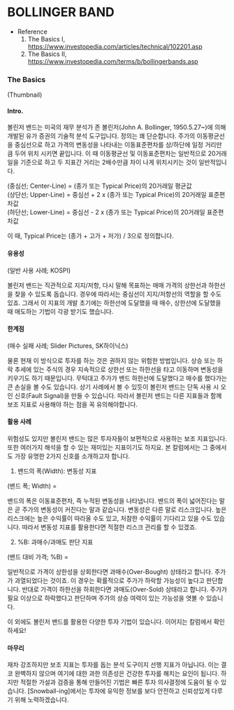# BOLLINGER BAND

* Reference<br>
  1) The Basics I, https://www.investopedia.com/articles/technical/102201.asp
  2) The Basics II, https://www.investopedia.com/terms/b/bollingerbands.asp


### The Basics
(Thumbnail)

#### Intro.
볼린저 밴드는 미국의 재무 분석가 존 볼린저(John A. Bollinger, 1950.5.27~)에 의해 개발된 유가 증권의 기술적 분석 도구입니다.
정의는 꽤 단순합니다. 주가의 이동평균선을 중심선으로 하고 가격의 변동성을 나타내는 이동표준편차를 상/하단에 일정 거리만큼 두어 위치 시키면 끝입니다.
이 때 이동평균선 및 이동표준편차는 일반적으로 20거래일을 기준으로 하고 두 지표간 거리는 2배수만큼 차이 나게 위치시키는 것이 일반적입니다.

(중심선; Center-Line) = (종가 또는 Typical Price)의 20거래일 평균값<br>
(상단선; Upper-Line) = 중심선 + 2 x (종가 또는 Typical Price)의 20거래일 표준편차값<br>
(하단선; Lower-Line) = 중심선 - 2 x (종가 또는 Typical Price)의 20거래일 표준편차값

이 때, Typical Price는 (종가 + 고가 + 저가) / 3으로 정의합니다.

#### 유용성
(일반 사용 사례; KOSPI)

볼린저 밴드는 직관적으로 지지/저항, 다시 말해 목표하는 매매 가격의 상한선과 하한선을 찾을 수 있도록 돕습니다.
경우에 따라서는 중심선이 지지/저항선의 역할을 할 수도 있죠.
그래서 이 지표의 개발 초기에는 하한선에 도달했을 때 매수, 상한선에 도달했을 때 매도하는 기법이 각광 받기도 했습니다.


#### 한계점
(매수 실패 사례; Slider Pictures, SK하이닉스)

물론 현재 이 방식으로 투자를 하는 것은 권하지 않는 위험한 방법입니다.
상승 또는 하락 추세에 있는 주식의 경우 지속적으로 상한선 또는 하한선을 타고 이동하며 변동성을 키우기도 하기 때문입니다.
무턱대고 주가가 밴드 하한선에 도달했다고 매수를 했다가는 큰 손실을 볼 수도 있습니다.
상기 사례에서 볼 수 있듯이 볼린저 밴드는 단독 사용 시 오인 신호(Fault Signal)을 만들 수 있습니다.
따라서 볼린저 밴드는 다른 지표들과 함께 보조 지표로 사용해야 하는 점을 꼭 유의해야합니다.

#### 활용 사례

위험성도 있지만 볼린저 밴드는 많은 투자자들이 보편적으로 사용하는 보조 지표입니다.
또한 여러가지 해석을 할 수 있는 재미있는 지표이기도 하지요. 본 칼럼에서는 그 중에서도 가장 유명한 2가지 신호를 소개하고자 합니다.

1. 밴드의 폭(Width): 변동성 지표

(밴드 폭; Width) = 

밴드의 폭은 이동표준편차, 즉 누적된 변동성을 나타냅니다. 밴드의 폭이 넓어진다는 말은 곧 주가의 변동성이 커진다는 말과 같습니다.
변동성은 다른 말로 리스크입니다. 높은 리스크에는 높은 수익률이 따라올 수도 있고, 처참한 수익률이 기다리고 있을 수도 있습니다.
따라서 변동성 지표를 활용한다면 적절한 리스크 관리를 할 수 있겠죠.

2. %B: 과매수/과매도 판단 지표

(밴드 대비 가격; %B) = 

일반적으로 가격이 상한성을 상회한다면 과매수(Over-Bought) 상태라고 합니다. 주가가 과열되었다는 것이죠. 이 경우는 확률적으로 주가가 하락할 가능성이 높다고 판단합니다.
반대로 가격이 하한선을 하회한다면 과매도(Over-Sold) 상태라고 합니다. 주가가 필요 이상으로 하락했다고 판단하며 주가의 상승 여력이 있는 가능성을 엿볼 수 있습니다.


이 외에도 볼린저 밴드를 활용한 다양한 투자 기법이 있습니다. 이어지는 칼럼에서 확인하세요!

#### 마무리

재차 강조하지만 보조 지표는 투자를 돕는 분석 도구이지 선행 지표가 아닙니다. 이는 결코 완벽하지 않으며 여기에 대한 과한 의존성은 건강한 투자를 해치는 요인이 됩니다.
하지만 적절한 가설과 검증을 통해 만들어진 기법은 빠른 투자 의사결정에 도움이 될 수 있습니다.
[Snowball-ing]에서는 투자에 유익한 정보를 보다 안전하고 신뢰성있게 다루기 위해 노력하겠습니다. 